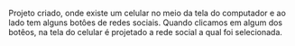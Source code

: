 Projeto criado, onde existe um celular no meio da tela do computador e ao lado tem alguns botôes de redes sociais. Quando clicamos em algum dos botêos, na tela do celular é projetado a rede social a qual foi selecionada. 
